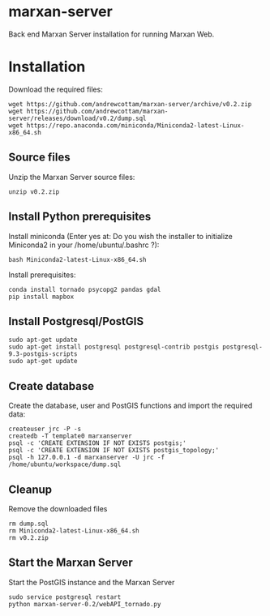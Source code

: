 # marxan-server
Back end Marxan Server installation for running Marxan Web. 

# Installation
Download the required files:  
```
wget https://github.com/andrewcottam/marxan-server/archive/v0.2.zip    
wget https://github.com/andrewcottam/marxan-server/releases/download/v0.2/dump.sql  
wget https://repo.anaconda.com/miniconda/Miniconda2-latest-Linux-x86_64.sh  
```
## Source files  
Unzip the Marxan Server source files:  
```
unzip v0.2.zip   
```
## Install Python prerequisites
Install miniconda (Enter yes at: Do you wish the installer to initialize Miniconda2 in your /home/ubuntu/.bashrc ?):  
```
bash Miniconda2-latest-Linux-x86_64.sh  
```  
Install prerequisites:  
```  
conda install tornado psycopg2 pandas gdal  
pip install mapbox  
```  
## Install Postgresql/PostGIS
```
sudo apt-get update  
sudo apt-get install postgresql postgresql-contrib postgis postgresql-9.3-postgis-scripts  
sudo apt-get update  
```
## Create database  
Create the database, user and PostGIS functions and import the required data:
```  
createuser jrc -P -s  
createdb -T template0 marxanserver  
psql -c 'CREATE EXTENSION IF NOT EXISTS postgis;'   
psql -c 'CREATE EXTENSION IF NOT EXISTS postgis_topology;'  
psql -h 127.0.0.1 -d marxanserver -U jrc -f /home/ubuntu/workspace/dump.sql  
```
## Cleanup
Remove the downloaded files  
```
rm dump.sql   
rm Miniconda2-latest-Linux-x86_64.sh   
rm v0.2.zip  
```
## Start the Marxan Server
Start the PostGIS instance and the Marxan Server  
```
sudo service postgresql restart  
python marxan-server-0.2/webAPI_tornado.py  
```
